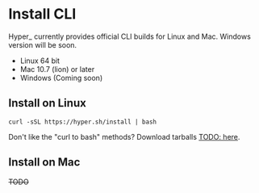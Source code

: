 # Install CLI

Hyper_ currently provides official CLI builds for Linux and Mac. Windows version will be soon.

- Linux 64 bit
- Mac 10.7 (lion) or later
- Windows (Coming soon)

## Install on Linux

    curl -sSL https://hyper.sh/install | bash

Don't like the "curl to bash" methods? Download tarballs [TODO: here]().

## Install on Mac
~~TODO~~
